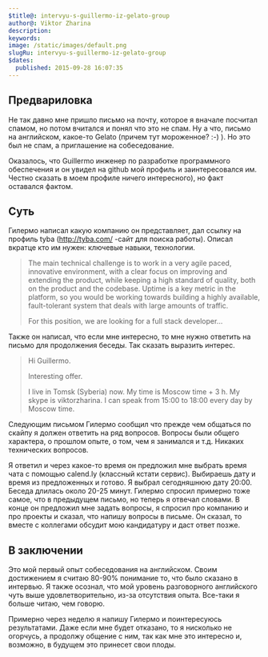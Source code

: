 ```yaml
---
$title@: intervyu-s-guillermo-iz-gelato-group
author@: Viktor Zharina
description: 
keywords: 
image: /static/images/default.png
slugRu: intervyu-s-guillermo-iz-gelato-group
$dates:
  published: 2015-09-28 16:07:35
---
```

<h2>Предвариловка</h2>

Не так давно мне пришло письмо на почту, которое я вначале посчитал спамом, но потом вчитался и понял что это не спам. Ну а что, письмо на английском, какое-то Gelato (причем тут мороженное? :-) ). Но это был не спам, а приглашение на собеседование. 

 

Оказалось, что Guillermo инженер по разработке программного обеспечения и он увидел на github мой профиль и заинтересовался им. Честно сказать в моем профиле ничего интересного), но факт оставался фактом. 



<h2>Суть</h2>

Гилермо написал какую компанию он представляет, дал ссылку на профиль tyba (http://tyba.com/ -сайт для поиска работы). Описал вкратце кто им нужен: ключевые навыки, технологии.



<blockquote>The main technical challenge is to work in a very agile paced, innovative environment, with a clear focus on improving and extending the product, while keeping a high standard of quality, both on the product and the codebase. Uptime is a key metric in the platform, so you would be working towards building a highly available, fault-tolerant system that deals with large amounts of traffic. 



For this position, we are looking for a full stack developer...</blockquote>



Также он написал, что если мне интересно, то мне нужно ответить на письмо для продолжения беседы. Так сказать выразить интерес.



<blockquote>Hi Guillermo.



Interesting offer.



I live in Tomsk (Syberia) now. My time is Moscow time + 3 h. My skype is viktorzharina. I can speak from 15:00 to 18:00 every day by Moscow time.</blockquote>



Следующим письмом Гилермо сообщил что прежде чем общаться по скайпу я должен ответить на ряд вопросов. Вопросы были общего характера, о прошлом опыте, о том, чем я занимался и т.д. Никаких технических вопросов. 

Я ответил и через какое-то время он предложил мне выбрать время чата с помощью calend.ly (классный кстати сервис). Выбираешь дату и время из предложенных и готово. Я выбрал сегодняшнюю дату 20:00. Беседа длилась около 20-25 минут. Гилермо спросил примерно тоже самое, что в предыдущем письмо, но теперь я отвечал словами. В конце он предложил мне задать вопросы, я спросил про компанию и про проекты и сказал, что напишу вопросы в письме. Он сказал, то вместе с коллегами обсудит мою кандидатуру и даст ответ позже.



<h2>В заключении</h2>

Это мой первый опыт собеседования на  английском. Своим достижением я считаю 80-90% понимание то, что было сказано в интервью. Я также осознал, что мой уровень разговорного английского чуть выше удовлетворительно, из-за отсутствия опыта. Все-таки я больше читаю, чем говорю.

Примерно через неделю я напишу Гилермо и поинтересуюсь результатами. Даже если мне будет отказано, то я нисколько не огорчусь, а продолжу общение с ним, так как мне это интересно и, возможно, в будущем это принесет свои плоды.